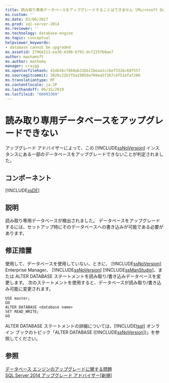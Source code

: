 ```yaml
---
title: 読み取り専用データベースをアップグレードすることはできません |Microsoft Docs
ms.custom: ''
ms.date: 03/06/2017
ms.prod: sql-server-2014
ms.reviewer: ''
ms.technology: database-engine
ms.topic: conceptual
helpviewer_keywords:
- database cannot be upgraded
ms.assetid: 27964211-ea30-4390-b791-dcf225fb9ae7
author: mashamsft
ms.author: mathoma
manager: craigg
ms.openlocfilehash: 414b26cf860ab32bb11beaa1ccbef3316c68f557
ms.sourcegitcommit: 3026c22b7fba19059a769ea5f367c4f51efaf286
ms.translationtype: MT
ms.contentlocale: ja-JP
ms.lasthandoff: 06/15/2019
ms.locfileid: "66093369"
---
```

# <a name="read-only-databases-cannot-be-upgraded"></a>読み取り専用データベースをアップグレードできない
  アップグレード アドバイザーによって、この [!INCLUDE[ssNoVersion](../../includes/ssnoversion-md.md)] インスタンスにある一部のデータベースをアップグレードできないことが判定されました。  
  
## <a name="component"></a>コンポーネント  
 [!INCLUDE[ssDE](../../includes/ssde-md.md)]  
  
## <a name="description"></a>説明  
 読み取り専用データベースが検出されました。 データベースをアップグレードするには、セットアップ時にそのデータベースへの書き込みが可能である必要があります。  
  
## <a name="corrective-action"></a>修正措置  
 使用して、データベースを使用していない、ときに、 [!INCLUDE[ssNoVersion](../../includes/ssnoversion-md.md)] Enterprise Manager、 [!INCLUDE[ssNoVersion](../../includes/ssnoversion-md.md)] [!INCLUDE[ssManStudio](../../includes/ssmanstudio-md.md)]、または ALTER DATABASE ステートメントを読み取り/書き込みデータベースを変更します。 次のステートメントを使用すると、データベースが読み取り/書き込み可能に変更されます。  
  
```  
USE master;  
GO  
ALTER DATABASE <database name>  
SET READ_WRITE;  
GO  
```  
  
 ALTER DATABASE ステートメントの詳細については、[!INCLUDE[tsql](../../includes/tsql-md.md)] オンライン ブックのトピック「ALTER DATABASE ([!INCLUDE[ssNoVersion](../../includes/ssnoversion-md.md)])」を参照してください。  
  
## <a name="see-also"></a>参照  
 [データベース エンジンのアップグレードに関する問題](../../../2014/sql-server/install/database-engine-upgrade-issues.md)   
 [SQL Server 2014 アップグレード アドバイザー&#91;新規&#93;](sql-server-2014-upgrade-advisor.md)  
  
  
